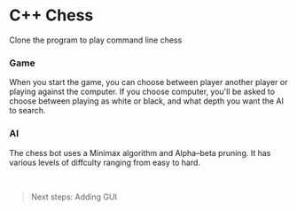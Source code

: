 # C++ Chess

Clone the program to play command line chess

### Game
When you start the game, you can choose between player another player or playing against the computer. If you choose computer, you'll be asked to choose between playing as white or black, and what depth you want the AI to search.

### AI
The chess bot uses a Minimax algorithm and Alpha–beta pruning. It has various levels of diffculty ranging from easy to hard.

<br>

> Next steps: Adding GUI
